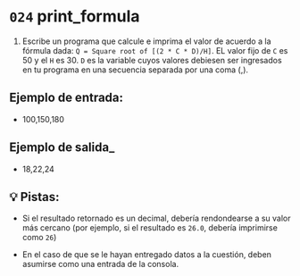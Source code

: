 # `024` print_formula

1. Escribe un programa que calcule e imprima el valor de acuerdo a la fórmula dada: `Q = Square root of [(2 * C * D)/H]`. EL valor fijo de `C` es 50 y el `H` es 30. `D` es la variable cuyos valores debiesen ser ingresados en tu programa en una secuencia separada por una coma (,).

## Ejemplo de entrada:

+ 100,150,180

## Ejemplo de salida_

+ 18,22,24

## 💡 Pistas:

+ Si el resultado retornado es un decimal, debería rendondearse a su valor más cercano (por ejemplo, si el resultado es `26.0`, debería imprimirse como `26`)

+ En el caso de que se le hayan entregado datos a la cuestión, deben asumirse como una entrada de la consola.
 